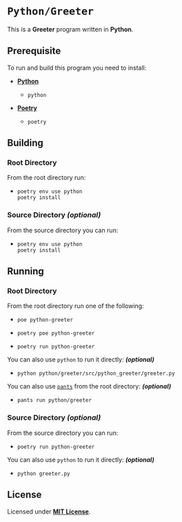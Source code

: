 # `Python/Greeter`

This is a **Greeter** program written in **Python**.

## Prerequisite

To run and build this program you need to install:

* [**Python**](https://www.python.org/downloads/)
  * `python`

* [**Poetry**](https://python-poetry.org/docs/#installing-with-pipx)
  * `poetry`

## Building

### Root Directory

From the root directory run:

* ```
  poetry env use python
  poetry install
  ```


### Source Directory _(optional)_

From the source directory you can run:

* ```
  poetry env use python
  poetry install
  ```

## Running

### Root Directory

From the root directory run one of the following:

* ```
  poe python-greeter
  ```
* ```
  poetry poe python-greeter
  ```
* ```
  poetry run python-greeter
  ```

You can also use `python` to run it directly: _**(optional)**_

* ```
  python python/greeter/src/python_greeter/greeter.py
  ```

You can also use [`pants`](https://www.pantsbuild.org/docs/installation) from the root directory: _**(optional)**_

* ```
  pants run python/greeter
  ```

### Source Directory _(optional)_

From the source directory you can run:

* ```
  poetry run python-greeter
  ```

You can also use `python` to run it directly: _**(optional)**_

* ```
  python greeter.py
  ```

## License

Licensed under [**MIT License**](https://github.com/altersabeh/codes/blob/main/LICENSE).
